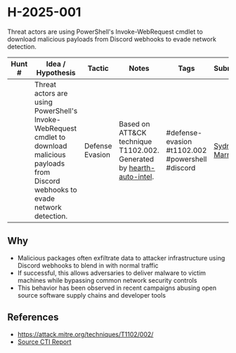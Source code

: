 # H-2025-001

Threat actors are using PowerShell's Invoke-WebRequest cmdlet to download malicious payloads from Discord webhooks to evade network detection.

| Hunt #       | Idea / Hypothesis                                                      | Tactic         | Notes                                                                              | Tags                           | Submitter           |
|--------------|-------------------------------------------------------------------------|----------------|------------------------------------------------------------------------------------|--------------------------------|---------------------|
|  | Threat actors are using PowerShell's Invoke-WebRequest cmdlet to download malicious payloads from Discord webhooks to evade network detection.                                                     | Defense Evasion | Based on ATT&CK technique T1102.002. Generated by [hearth-auto-intel](https://github.com/THORCollective/HEARTH). | #defense-evasion #t1102.002 #powershell #discord | [Sydney Marrone](https://www.linkedin.com/in/sydneymarrone/) |

## Why
- Malicious packages often exfiltrate data to attacker infrastructure using Discord webhooks to blend in with normal traffic
- If successful, this allows adversaries to deliver malware to victim machines while bypassing common network security controls 
- This behavior has been observed in recent campaigns abusing open source software supply chains and developer tools

## References
- https://attack.mitre.org/techniques/T1102/002/
- [Source CTI Report](https://dispatch.thorcollective.com/p/from-the-fire-q1fy25)